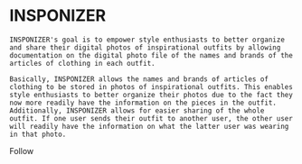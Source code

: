 # INSPONIZER

    INSPONIZER's goal is to empower style enthusiasts to better organize and share their digital photos of inspirational outfits by allowing documentation on the digital photo file of the names and brands of the articles of clothing in each outfit.

    Basically, INSPONIZER allows the names and brands of articles of clothing to be stored in photos of inspirational outfits. This enables style enthusiasts to better organize their photos due to the fact they now more readily have the information on the pieces in the outfit. Additionally, INSPONIZER allows for easier sharing of the whole outfit. If one user sends their outfit to another user, the other user will readily have the information on what the latter user was wearing in that photo.
  
Follow 
